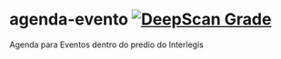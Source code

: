 # agenda-evento [![DeepScan Grade](https://deepscan.io/api/projects/432/branches/664/badge/grade.svg)](https://deepscan.io/dashboard/#view=project&pid=432&bid=664)
Agenda para Eventos dentro do predio do Interlegis
